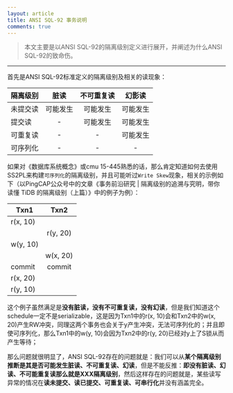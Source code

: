 ```yaml
---
layout: article
title: ANSI SQL-92 事务说明
comments: true
---
```



> 本文主要是以ANSI SQL-92的隔离级别定义进行展开，并阐述为什么ANSI SQL-92的致命伤。

-----

首先是ANSI SQL-92标准定义的隔离级别及相关的读现象：

| 隔离级别    | 脏读 | 不可重复读 | 幻影读 |
| ---------- | :-----------:  | :-----------: | :--------------:|
|未提交读|可能发生|可能发生|可能发生|
|提交读|-|可能发生|可能发生|
|可重复读|-|-|可能发生|
|可序列化|-|-|-|

如果对《数据库系统概念》或cmu 15-445熟悉的话，那么肯定知道如何去使用SS2PL来构建`可序列化`的隔离级别，并且可能听过`Write Skew`现象，相关的示例如下（以PingCAP公众号中的文章《事务前沿研究 | 隔离级别的追溯与究明，带你读懂 TiDB 的隔离级别（上篇）》中的例子为例）：

| Txn1    | Txn2 |
| ---------- | :-----------:  |
|r(x, 10)|        |
|        |r(y, 20)|
|w(y, 10)|        |
|        |w(x, 20)|
|commit  |commit  |
|r(x, 20)|        |
|r(y, 10)|        |

这个例子虽然满足是**没有脏读，没有不可重复读，没有幻读**，但是我们知道这个schedule一定不是serializable，这是因为Txn1中的r(x, 10)会和Txn2中的w(x, 20)产生RW冲突，同理这两个事务也会关于y产生冲突，无法可序列化的；并且即使可序列化，那么Txn1中的w(y, 10)会因为Txn2中的r(y, 20)已经对y上了S锁从而产生等待；

那么问题就很明显了，ANSI SQL-92存在的问题就是：我们可以从**某个隔离级别推断是其是否可能发生脏读、不可重复读、幻读**，但是不能反推：**即没有脏读、幻读、不可能重复读那么就是XXX隔离级别**，然后这样存在的问题就是，某些读写异常的情况在**读未提交、读已提交、可重复读、可串行化**并没有涵盖完全。
